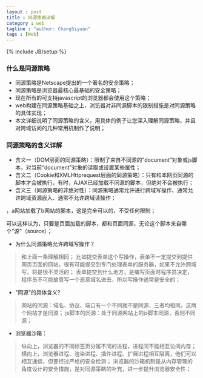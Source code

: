 ```yaml
---
layout : post
title : 同源策略详解
category : web
tagline : "author: ChangSiyuan"
tags : [Web]
---
```

{% include JB/setup %}

### 什么是同源策略
- 同源策略是Netscape提出的一个著名的安全策略；
- 同源策略是浏览器最核心最基础的安全策略；
- 现在所有的可支持javascript的浏览器都会使用这个策略；
- web构建在同源策略基础之上，浏览器对非同源脚本的限制措施是对同源策略的具体实现；
- 本文详细说明了同源策略的含义，用具体的例子让您深入理解同源策略，并且对跨域访问的几种常用机制作了说明；

### 同源策略的含义详解
- 含义一（DOM层面的同源策略）：限制了来自不同源的”document”对象或js脚本，对当前“document”对象的读取或设置某些属性；
- 含义二（Cookie和XMLHttprequest层面的同源策略）：只有和本网页同源的脚本才会被执行，有时，AJAX已经加载不同源的脚本，但绝对不会被执行；
- 含义三（同源策略的非绝对性）：同源策略通常允许进行跨域写操作、通常允许跨域资源嵌入、通常不允许跨域读操作；
<script><img><iframe><link><video><audio>等带有src属性的标签可以从不同的域加载和执行资源，同源策略关注的是加载js的页面所在的域，而不是页面内存放的js文件的域；
- 含义四（其他插件的同源策略）：flash、java applet、silverlight、coogle gears等浏览器加载的第三方插件也有各自的同源策略，只是这些同源策略不属于浏览器原生的同源策略，如果有漏洞则可能被黑客利用，从而留下XSS攻击的后患；

### 几个同源策略常见问题
- 没有同源策略会怎样？为什么同源策略禁止跨域读操作？

> 设想你打开了一个银行网站，又打开了一个恶意网站，如果没有同源策略，将会：
恶意网站包含了脚本a.js，银行网站在没有加载此脚本的情况下，就可以被此脚本操纵，操纵的后果是：
银行网站页面DOM结构被篡改；
银行网站页面DOM元素的属性和值被篡改；
银行页面发送的表单信息可能被恶意脚本接收到，造成用户名密码泄漏；
恶意网站通过自己加载的恶意js脚本获取了银行网站用户的cookie信息，并将它发送给了银行网站，随后，恶意网站就可以自动的、不受用户限制的、在用户不知情的情况下登录用户的银行网站并且伪装用户发送转账等请求；

- 有了同源策略会怎样？

> 浏览器在执行一个js脚本（或其他脚本）前，需要对这个脚本进行同源检测，如果加载这个脚本的页面和当前页面不同源，浏览器将拒绝执行此脚本；
注意，浏览器并不关心js脚本来自何方（不关心js脚本从哪个域名、哪个"源"加载），它只关心加载脚本的那个页面是否和当前页面同源；

- 为什么<script><img><iframe><link><video><audio>等带有src属性的标签可以不遵守同源策略/为什么同源策略允许跨域嵌入：

> 现在很多大型网站的js脚本、图片等都不是存放在存储网站页面的那台服务器上，他们很可能通过CDN等方式传送到浏览器端，如果限制他们必须和网站页面同源，无异于自己束缚手脚；
一个网站要加载哪些脚本，由网站的编写人员说了算，他们不会故意加载恶意脚本（比如银行网站的编写人员不会将恶意网站的脚本写在银行网站中），所以只要是写在网页中的脚本，我们认为它是安全的；
所以，a.com的网页中可以写<script src="b.js"></script>，a网站加载了b网站的脚本，这是完全可以的，不受任何限制；
可以这样认为，只要是页面加载的脚本，都和页面同源，无论这个脚本来自哪个"源"（source）；

- 为什么同源策略允许跨域写操作？

> 和上面一条理解相同；
比如提交表单这个写操作，表单不一定提交到提供网页页面的网站，很有可能提交到专门处理表单的服务器，如果不允许跨域写，将是很不灵活的；
表单提交到什么地方，是编写页面时程序员决定，程序员不可能故意写一个恶意域名进去，所以写操作通常是安全的；

- "同源"的具体含义?

> 网站的同源：域名、协议、端口有一个不同就不是同源，三者均相同，这两个网站才是同源；
js脚本的同源：处于同源网站上的js脚本同源，否则不同源；

- 浏览器沙箱：

> 纵向上，浏览器的不同标签页分属不同的进程，进程间不能相互访问内存；
横向上，浏览器进程、渲染进程、插件进程、扩展进程相互隔离，他们可以相互通信，但要经过严格的安全检测；
浏览器的沙箱机制是从内存管理的角度设计的安全措施，是对同源策略的补充，进一步提升浏览器安全性；


